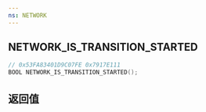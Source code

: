 ```yaml
---
ns: NETWORK
---
```

## NETWORK_IS_TRANSITION_STARTED

```c
// 0x53FA83401D9C07FE 0x7917E111
BOOL NETWORK_IS_TRANSITION_STARTED();
```


## 返回值
